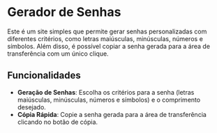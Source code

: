 # Gerador de Senhas

Este é um site simples que permite gerar senhas personalizadas com diferentes critérios, como letras maiúsculas, minúsculas, números e símbolos. Além disso, é possível copiar a senha gerada para a área de transferência com um único clique.

## Funcionalidades

- **Geração de Senhas**: Escolha os critérios para a senha (letras maiúsculas, minúsculas, números e símbolos) e o comprimento desejado.
- **Cópia Rápida**: Copie a senha gerada para a área de transferência clicando no botão de cópia.
